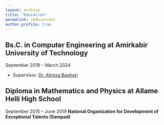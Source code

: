 ```yaml
---
layout: archive
title: "Education"
permalink: /education/
author_profile: true
---
```


## Bs.C. in Computer Engineering at Amirkabir University of Technology

September 2019 – March 2024

- Supervisor: [Dr. Alireza Bagheri](https://scholar.google.com/citations?user=MYvL3dMAAAAJ&hl=en)


## Diploma in Mathematics and Physics at Allame Helli High School
September 2015 – June 2019
**National Organization for Development of Exceptional Talents (Sampad)**